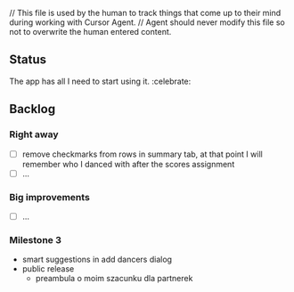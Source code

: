 // This file is used by the human to track things that come up to their mind during working with Cursor Agent.
// Agent should never modify this file so not to overwrite the human entered content.

## Status
The app has all I need to start using it. :celebrate:

## Backlog

### Right away
- [ ] remove checkmarks from rows in summary tab, at that point I will remember who I danced with after the scores assignment
- [ ] ...

### Big improvements
- [ ] ...

### Milestone 3
- smart suggestions in add dancers dialog
- public release
  - preambula o moim szacunku dla partnerek
